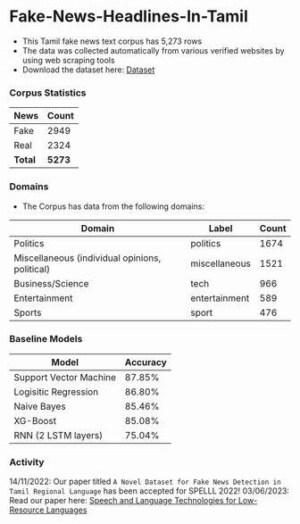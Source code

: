 # Fake-News-Headlines-In-Tamil

- This Tamil fake news text corpus has 5,273 rows
- The data was collected automatically from various verified websites by using web scraping tools
- Download the dataset here: [Dataset](./Tamil-News-Headlines.csv)

### Corpus Statistics
<div align='center'>

| News           | Count |
| ---------------- | ----- |
| Fake           | 2949 |
| Real         | 2324 |
| **Total** | **5273** |

</div>


### Domains

- The Corpus has data from the following domains:

<div align='center'>

| Domain           | Label | Count |
| ---------------- | ----- | ----- |
| Politics         | politics | 1674 |
| Miscellaneous (individual opinions, political)   | miscellaneous | 1521 |
| Business/Science | tech | 966 |
| Entertainment    | entertainment | 589 |
| Sports           | sport | 476 |

</div>

### Baseline Models


<div align='center'>

| Model           | Accuracy |
| ---------------- | ----- |
| Support Vector Machine | 87.85% |
| Logisitic Regression           | 86.80% |
| Naive Bayes         | 85.46% |
| XG-Boost    | 85.08% |
| RNN (2 LSTM layers)    | 75.04% |

</div>

### Activity
14/11/2022: Our paper titled `A Novel Dataset for Fake News Detection in Tamil Regional Language` has been accepted for SPELLL 2022! 
03/06/2023: Read our paper here: [Speech and Language Technologies for Low-Resource Languages](https://www.springerprofessional.de/en/speech-and-language-technologies-for-low-resource-languages/25417392)
